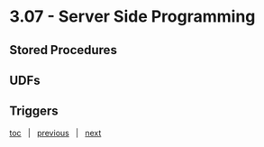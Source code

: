 # 3.07 - Server Side Programming


## Stored Procedures




## UDFs




## Triggers





[toc](0_table_of_contents.md) &nbsp; |  &nbsp; [previous](3_06_sql.md) &nbsp; | &nbsp; [next](3_08_change_feed.md) &nbsp;
